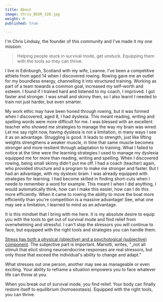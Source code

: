 ```yaml
---
title: About
image: Chris_BGSR_320.jpg
weight: 0
published: true

---
```

I'm Chris Lindsay, the founder of this community and I've made it my one mission:

> Helping people stuck in survival mode, get unstuck. Equipping them with the tools so they can thrive.

I live in Edinburgh, Scotland with my wife, Leanne. I've been a competitive athlete from aged 14 when I discovered rowing.  Rowing gave me an outlet for my boundless energy, channelling it into structured training. Working as part of a team towards a common goal, increased my self-worth and esteem. I found if I trained hard and listened to my coach, I improved. I got faster and stronger. I was small and skinny then, so I also learnt I needed to train not just harder, but even smarter.

My work ethic may have been honed through rowing, but it was formed when I discovered, aged 8, I had dyslexia. This meant reading, writing and spelling words were more difficult for me. I was blessed with an excellent teacher who showed me strategies to manage the way my brain was wired. Let me say right now, having dyslexia is not a limitation, in many ways I see it as an advantage. Struggling is good. It leads to strength, just like lifting weights strengthens a weaker muscle, in time that same muscle becomes stronger and more resilient through adaptation to training. What I failed to notice at the time were the learning strategies I used to manage my dyslexia equipped me for more than reading, writing and spelling. When I discovered rowing, being small skinny didn't put me off. I had a coach (teacher) again, who provided structure and a program to make me stronger and faster. But I had an advantage, with my dyslexic brain. I was already equipped with strategies for learning. I had become skilled in finding short-cuts when I neede to remember a word for example. This meant I when I did anything, I would automatically think, how can I make this easier, how can I do this more efficiently. When it came to rowing the ability to move the boat more efficiently than you're competition is a massive advantage! See, what one may see a limitation, I learned to mind as an advantage.

It is this mindset that I bring with me here. It is my absolute desire to equip you with the tools to get out of survival mode and find relief from overwhelming and stressful. I can't stop the stressors you will continue to face, but equipped with the right tools and strategies you can handle them.

[Stress has both a physical (objective) and a psychological (subjective) component](https://www.ncbi.nlm.nih.gov/pmc/articles/PMC5137920/ "The effects of chronic stress on health"). The subjective part is important. Mariotti, writes, "_not all stimuli that elicit strong neuroendocrine responses are real stressors, but only those that exceed the individual's ability to change and adapt."

What stresses out one person, another may see as manageable or even exciting. Your ability to reframe a situation empowers you to face whatever life can throw at you.

When you break out of survival mode, you find relief. Your body can finally restore itself to equilibrium (homoeostasis). Equipped with the right tools, you can thrive.